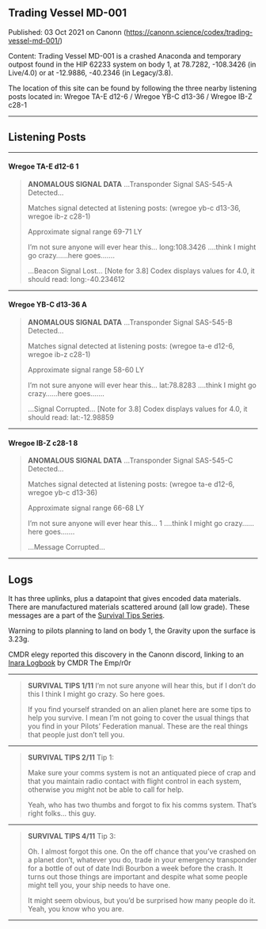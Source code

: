 ## Trading Vessel MD-001

Published: 03 Oct 2021 on Canonn (https://canonn.science/codex/trading-vessel-md-001/)

Content: Trading Vessel MD-001 is a crashed Anaconda and temporary outpost found in the HIP 62233 system on body 1, at 78.7282, -108.3426 (in Live/4.0) or at -12.9886, -40.2346 (in Legacy/3.8).

The location of this site can be found by following the three nearby listening posts located in:
Wregoe TA-E d12-6 / Wregoe YB-C d13-36 / Wregoe IB-Z c28-1

* * *

## Listening Posts

* * *

#### Wregoe TA-E d12-6 1

> 
> **ANOMALOUS SIGNAL DATA**
> …Transponder Signal SAS-545-A Detected…
> 
> Matches signal detected at listening posts: (wregoe yb-c d13-36, wregoe ib-z c28-1)
> 
> Approximate signal range 69-71 LY
> 
> I’m not sure anyone will ever hear this… long:108.3426 ….think I might go crazy……here goes…….
> 
> …Beacon Signal Lost…
> [Note for 3.8] Codex displays values for 4.0, it should read: long:-40.234612

* * *

#### Wregoe YB-C d13-36 A

> 
> **ANOMALOUS SIGNAL DATA**
> …Transponder Signal SAS-545-B Detected…
> 
> Matches signal detected at listening posts: (wregoe ta-e d12-6, wregoe ib-z c28-1)
> 
> Approximate signal range 58-60 LY
> 
> I’m not sure anyone will ever hear this… lat:78.8283 ….think I might go crazy……here goes…….
> 
> …Signal Corrupted…
> [Note for 3.8] Codex displays values for 4.0, it should read: lat:-12.98859

* * *

#### Wregoe IB-Z c28-1 8

> 
> **ANOMALOUS SIGNAL DATA**
> …Transponder Signal SAS-545-C Detected…
> 
> Matches signal detected at listening posts: (wregoe ta-e d12-6, wregoe yb-c d13-36)
> 
> Approximate signal range 66-68 LY
> 
> I’m not sure anyone will ever hear this… 1 ….think I might go crazy……here goes…….
> 
> …Message Corrupted…

* * *

## Logs

It has three uplinks, plus a datapoint that gives encoded data materials. There are manufactured materials scattered around (all low grade). These messages are a part of the [Survival Tips Series](https://canonn.science/codex/survival-tips-series/).

Warning to pilots planning to land on body 1, the Gravity upon the surface is 3.23g.

CMDR elegy reported this discovery in the Canonn discord, linking to an [Inara Logbook](https://inara.cz/galaxy-logbooks/61671/) by CMDR The Emp/r0r

* * *

> 
> **SURVIVAL TIPS 1/11**
> I’m not sure anyone will hear this, but if I don’t do this I think I might go crazy. So here goes.
> 
> If you find yourself stranded on an alien planet here are some tips to help you survive. I mean I’m not going to
> cover the usual things that you find in your Pilots’ Federation manual. These are the real things that people just don’t tell you.

* * *

> 
> **SURVIVAL TIPS 2/11**
> Tip 1:
> 
> Make sure your comms system is not an antiquated piece of crap and that you maintain radio contact with flight control in each system, otherwise you might not be able to call for help.
> 
> Yeah, who has two thumbs and forgot to fix his comms system. That’s right folks… this guy.

* * *

> 
> **SURVIVAL TIPS 4/11**
> Tip 3:
> 
> Oh. I almost forgot this one. On the off chance that you’ve crashed on a planet don’t, whatever you do, trade in your emergency transponder for a bottle of out of date Indi Bourbon a week before the crash. It turns out those things are important and despite what some people might tell you, your ship needs to have one.
> 
> It might seem obvious, but you’d be surprised how many people do it. Yeah, you know who you are.

* * *